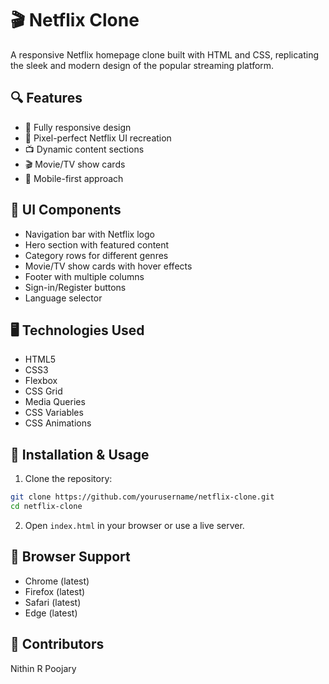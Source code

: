 # 🎬 Netflix Clone

A responsive Netflix homepage clone built with HTML and CSS, replicating the sleek and modern design of the popular streaming platform.

## 🔍 Features

- 📱 Fully responsive design
- 🎯 Pixel-perfect Netflix UI recreation
- 📺 Dynamic content sections
- 🎬 Movie/TV show cards
- 📱 Mobile-first approach

## 🎨 UI Components

- Navigation bar with Netflix logo
- Hero section with featured content
- Category rows for different genres
- Movie/TV show cards with hover effects
- Footer with multiple columns
- Sign-in/Register buttons
- Language selector

## 🖥️ Technologies Used

- HTML5
- CSS3
- Flexbox
- CSS Grid
- Media Queries
- CSS Variables
- CSS Animations

## 🚀 Installation & Usage

1. Clone the repository:
```bash
git clone https://github.com/yourusername/netflix-clone.git
cd netflix-clone
```

2. Open `index.html` in your browser or use a live server.

## 🎯 Browser Support

- Chrome (latest)
- Firefox (latest)
- Safari (latest)
- Edge (latest)

## 👥 Contributors

Nithin R Poojary

